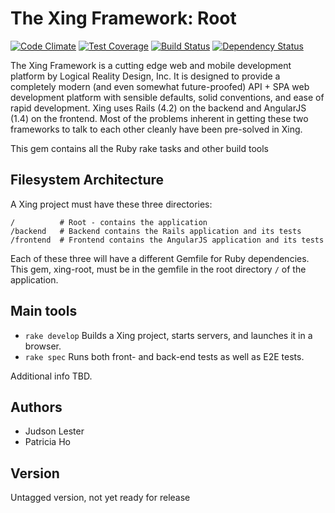 The Xing Framework: Root
===

[![Code Climate](https://codeclimate.com/github/XingFramework/xing-root/badges/gpa.svg)](https://codeclimate.com/github/XingFramework/xing-root)
[![Test Coverage](https://codeclimate.com/github/XingFramework/xing-root/badges/coverage.svg)](https://codeclimate.com/github/XingFramework/xing-root/coverage)
[![Build Status](https://travis-ci.org/XingFramework/xing-root.svg?branch=master)](https://travis-ci.org/XingFramework/xing-root)
[![Dependency Status](https://gemnasium.com/XingFramework/xing-root.svg)](https://gemnasium.com/XingFramework/xing-root)


The Xing Framework is a cutting edge web and mobile development platform by
Logical Reality Design, Inc.  It is designed to provide a completely modern
(and even somewhat future-proofed) API + SPA web development platform with
sensible defaults, solid conventions, and ease of rapid development. Xing uses
Rails (4.2) on the backend and AngularJS (1.4) on the frontend.  Most of the
problems inherent in getting these two frameworks to talk to each other cleanly
have been pre-solved in Xing.

This gem contains all the Ruby rake tasks and other build tools 

Filesystem Architecture
-----------------------

A Xing project must have these three directories:

```
/          # Root - contains the application
/backend   # Backend contains the Rails application and its tests
/frontend  # Frontend contains the AngularJS application and its tests
```

Each of these three will have a different Gemfile for Ruby dependencies.  This gem, xing-root,
must be in the gemfile in the root directory ```/``` of the application.

Main tools
----------

* ```rake develop```  Builds a Xing project, starts servers, and launches it in a browser.
* ```rake spec``` Runs both front- and back-end tests as well as E2E tests. 

Additional info TBD.

Authors
-------

* Judson Lester
* Patricia Ho

Version
-------

Untagged version, not yet ready for release
